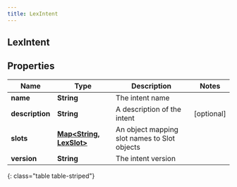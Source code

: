 ```yaml
---
title: LexIntent
---
```

## LexIntent


## Properties

| Name | Type | Description | Notes |
| ------------ | ------------- | ------------- | ------------- |
| **name** | <!----><!---->**String**<!----> | The intent name |  |
| **description** | <!----><!---->**String**<!----> | A description of the intent |  [optional] |
| **slots** | <!----><!---->[**Map&lt;String, LexSlot&gt;**](LexSlot.html)<!----> | An object mapping slot names to Slot objects |  |
| **version** | <!----><!---->**String**<!----> | The intent version |  |
{: class="table table-striped"}



